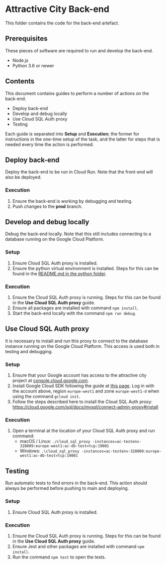 # Attractive City Back-end

This folder contains the code for the back-end artefact.

## Prerequisites

These pieces of software are required to run and develop the back-end.

- Node.js
- Python 3.6 or newer

## Contents

This document contains guides to perform a number of actions on the back-end.

- Deploy back-end
- Develop and debug locally
- Use Cloud SQL Auth proxy
- Testing

Each guide is separated into **Setup** and **Execution**; the former for instructions in the one-time setup of the task, and the latter for steps that is needed every time the action is performed.

## Deploy back-end

Deploy the back-end to be run in Cloud Run. Note that the front-end will also be deployed.

### Execution

1. Ensure the back-end is working by debugging and testing.
1. Push changes to the **prod** branch.

## Develop and debug locally

Debug the back-end locally. Note that this still includes connecting to a database running on the Google Cloud Platform.

### Setup

1. Ensure Cloud SQL Auth proxy is installed.
1. Ensure the python virtual environment is installed. Steps for this can be found in the [README.md in the python folder](../python/README.md).

### Execution

1. Ensure the Cloud SQL Auth proxy is running. Steps for this can be found in the **Use Cloud SQL Auth proxy** guide.
1. Ensure all packages are installed with command `npm install`.
1. Start the back-end locally with the command `npm run debug`.

## Use Cloud SQL Auth proxy

It is necessary to install and run this proxy to connect to the database instance running on the Google Cloud Platform. This access is used both in testing and debugging.

### Setup

1. Ensure that your Google account has access to the attractive city project at [console.cloud.google.com](https://console.cloud.google.com/home/dashboard?project=ac-testenv-328009).
1. Install Google Cloud SDK following the guide at [this page](https://cloud.google.com/sdk/docs/install). Log in with the account above, region `europe-west1` and zone `europe-west1-d` when using the command `gcloud init`.
1. Follow the steps described here to install the Cloud SQL Auth proxy: https://cloud.google.com/sql/docs/mysql/connect-admin-proxy#install

### Execution

1. Open a terminal at the location of your Cloud SQL Auth proxy and run command:
   - macOS / Linux: `./cloud_sql_proxy -instances=ac-testenv-328009:europe-west1:ac-db-test=tcp:19001`
   - Windows: `.\cloud_sql_proxy -instances=ac-testenv-328009:europe-west1:ac-db-test=tcp:19001`

## Testing

Run automatic tests to find errors in the back-end. This action should always be performed before pushing to main and deploying.

### Setup

1. Ensure Cloud SQL Auth proxy is installed.

### Execution

1. Ensure the Cloud SQL Auth proxy is running. Steps for this can be found in the **Use Cloud SQL Auth proxy** guide.
1. Ensure Jest and other packages are installed with command `npm install`.
1. Run the command `npm test` to open the tests.
